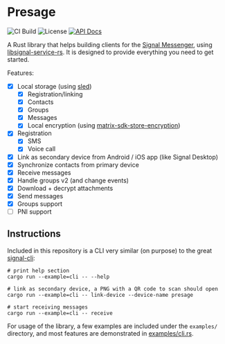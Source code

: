 # Presage

![CI Build](https://github.com/whisperfish/presage/workflows/Build/badge.svg)
![License](https://img.shields.io/github/license/whisperfish/presage)
[![API Docs](https://img.shields.io/badge/docs-presage-blue)](https://whisperfish.github.io/presage/presage)

A Rust library that helps building clients for the [Signal Messenger](https://signal.org/en/), using [libsignal-service-rs](https://github.com/whisperfish/libsignal-service-rs). It is designed to provide everything you need to get started.

Features:

- [x] Local storage (using [sled](https://github.com/spacejam/sled))
  - [x] Registration/linking
  - [x] Contacts
  - [x] Groups
  - [x] Messages
  - [x] Local encryption (using [matrix-sdk-store-encryption](https://crates.io/crates/matrix-sdk-store-encryption))
- [x] Registration
  - [x] SMS
  - [x] Voice call
- [x] Link as secondary device from Android / iOS app (like Signal Desktop)
- [x] Synchronize contacts from primary device
- [x] Receive messages
- [x] Handle groups v2 (and change events)
- [x] Download + decrypt attachments
- [x] Send messages
- [x] Groups support
- [ ] PNI support

## Instructions

Included in this repository is a CLI very similar (on purpose) to the great [signal-cli](https://github.com/AsamK/signal-cli):

```
# print help section
cargo run --example=cli -- --help

# link as secondary device, a PNG with a QR code to scan should open
cargo run --example=cli -- link-device --device-name presage

# start receiving messages
cargo run --example=cli -- receive
```

For usage of the library, a few examples are included under the `examples/` directory, and most features are demonstrated
in [examples/cli.rs](./examples/cli.rs).

